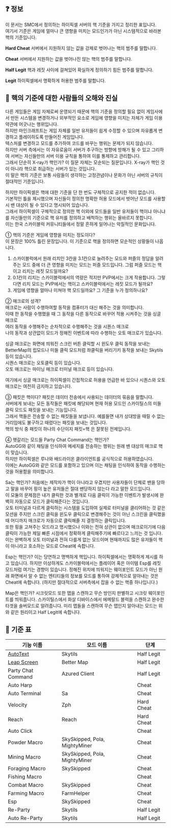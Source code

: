## ❓ 정보
이 문서는 SMC에서 정의하는 하이픽셀 서버의 핵 기준을 가지고 정리한 표입니다.  
여기서 기준은 게임에 얼마나 큰 영향을 미치는 모드인가가 아닌 시스템적으로 바라본 핵의 기준입니다.  

**Hard Cheat**
서버에서 지원하지 않는 값을 강제로 벗어나는 핵의 범주를 말합니다.  

**Cheat**
서버에서 지원하는 값을 벗어나진 않는 핵의 범주를 말합니다.  

**Half Legit**
핵과 레짓 사이에 걸쳐있어 확실하게 정의하기 힘든 범주를 말합니다.  

**Legit**
하이픽셀에서 명확하게 허용한 범주를 말합니다.

## 👀 핵의 기준에 대한 사람들의 오해와 진실
다른 게임들은 게임 자체로써 운영되기 때문에 핵의 기준을 정의할 필요 없이 게임사에서 만든 시스템을 변경하거나 외부적인 요소로 게임에 영향을 미치는 자체가 게임 이용 약관에 어긋나는 행위입니다.  
하지만 마인크래프트는 게임 자체를 일반 유저들이 쉽게 수정할 수 있으며 자유롭게 변경하고 플레이하도록 만들어진 게임입니다.  
텍스처를 변경하고 모드를 추가하여 코드를 바꾸는 행위는 문제가 되지 않습니다.  
하지만 서버 측에서는 이 자유로움이 서버가 추구하는 방향에 방해가 될 수 있고 그리하여 서버는 자신들만의 서버 이용 규칙을 통하여 이를 통제하고 관리합니다.  
그래서 단순히 X-ray가 핵인가? 이 질문 자체는 모순되는 질문입니다. X-ray가 핵인 것이 아니라 핵으로 취급하는 서버가 있는 것입니다.  
이 말은 핵의 기준은 보통 사람들이 생각하는 고정관념이나 문화가 아닌 서버의 규칙이 절대적인 기준입니다.  

하지만 하이픽셀은 핵에 대한 기준을 단 한 번도 구체적으로 공지한 적이 없습니다.  
기본적인 틀을 제시했으며 자신들이 정의한 명확한 허용 모드에서 벗어난 모드를 사용할 시 밴 대상이 될 수 있다고 명시되어 있습니다.  
그래서 하이픽셀이 구체적으로 정의한 핵 이외에 모드들을 일반 유저들이 핵이냐 아니냐를 자신들만의 기준으로 핵 유저를 정의하고 배척하는 행위는 올바르지 못합니다.  
이는 한국 스카이블럭 커뮤니티들에서 정말 흔하게 일어나는 악질적인 문화입니다.  

① 핵의 기준은 게임에 영향을 미치는 정도이다?  
이 문장은 100% 틀린 문장입니다. 이 기준으로 핵을 정의하면 모순적인 상황들이 나옵니다.  

1. 스카이블럭에서 원래 리치인 3칸을 3.1칸으로 늘려주는 모드와 퍼즐의 정답을 알려주는 모드 중에 더 큰 영향을 미치는 모드는 퍼즐 모드입니다. 그럼 퍼즐 모드는 핵이고 리치는 레짓 모드일까요?  
2. 0.1칸의 리치는 스카이블럭에서의 역량은 적지만 PVP에서는 크게 작용합니다. 그렇다면 리치 모드는 PVP에서는 핵이고 스카이블럭에서는 레짓 모드가 될까요?  
3. 게임에 영향을 얼마나 미쳐야 핵 모드일까요? 그 기준을 누가 정의하나요?  

② 매크로의 성격?  
매크로는 사람이 수행하여할 동작을 컴퓨터가 대신 해주는 것을 의미합니다.  
이때 한 동작을 수행했을 때 그 동작을 다른 동작으로 바꾸어 적용 시켜주는 것을 싱글 매크로  
여러 동작을 수행해주는 순차적으로 수행해주는 것을 시퀀스 매크로  
나의 동작과 상관없이 모드가 정해진 이벤트에 따라 수행하는 오토 매크로가 있습니다.  

싱글 매크로는 화면에 띄워진 스크린 버튼 클릭할 시 윈도우 클릭 동작을 보내는 BetterMap의 립모드나 미들 클릭 모드처럼 좌클릭을 버리기키 동작을 보내는 Skytils 등이 있습니다.  
시퀀스 매크로는 오토클릭 등이 있습니다.  
오토 매크로는 마이닝 매크로 터미널 매크로 등이 있습니다.  

여기에서 싱글 매크로는 하이픽셀이 간접적으로 허용을 언급한 바 있으나 시퀀스와 오토 매크로는 여전히 금지하고 있습니다.  

③ 패킷은 핵이다?
패킷은 데이터 전송에서 사용되는 데이터의 묶음을 말합니다.  
서버에게 보내는 모든 동작들은 패킷에 해당되며 현재 허용 모드인 스카이틸스의 미들 클릭 모드도 패킷을 보내는 기능입니다.  
그래서 핵들은 전송할 수 없는 패킷들을 보냅니다. 예를들면 내가 상대방을 때릴 수 없는 거리임에도 불구하고 때렸다는 패킷을 보내는 것입니다.  
핵의 방식 중 패킷이 하나의 수단이지 패킷=핵 은 잘못된 전제입니다.  

④ 햇갈리는 모드들
Party Chat Command는 핵인가?  
AutoGG와 같이 채팅을 인식하여 메세지를 전송하는 행위는 원래 밴 대상의 매크로 핵이 맞습니다.  
하지만 하이픽셀은 루나와 배드라이온 클라이언트를 공식적으로 허용하였습니다.  
이에는 AutoGG와 같은 모드를 포함하고 있으며 이는 채팅을 인식하여 동작을 수행하는 것을 허용함을 의미합니다.  

Sa는 핵인가?
처음에는 제작자가 핵이 아니라고 우겼지만 사용자들이 단체로 밴을 당하고 말을 바꾸어 핑이 높은 유저들은 절대 밴당하지 않는다 라고 말한 모드입니다.  
이 모듈의 문제점은 내가 클릭한 것과 별개로 다음 클릭이 가능한 이벤트가 발생시에 완벽히 자동으로 모드가 클릭해준다는 것입니다.  
오토 터미널과 다르게 클릭하는 시스템을 도입하여 실제로 터미널을 클리어하는 것 같은 모션을 주지만 스크린 클릭을 윈도우 클릭으로 변경해주는 것이 아닌 스크린을 클릭했을 때 어디까지 매크로가 자동으로 클릭해줄 지 결정하는 클릭입니다.  
또한 핑을 고쳐주는 모드라고 명시했으나 이와는 전혀 상관이 없으며 매크로이기에 다음클릭이 가능한 제일 빠른 시점에서 정확하게 클릭해주기에 빠르다고 느끼는 것 입니다.  
이는 완벽하게 오토 터미널과 전혀 다를게 없는 모드이며 현재까지도 많은 유저들이 핵이 아니라고 호소하는 모드로 Cheat에 속합니다.

Esp는 핵인가?
이는 당연하고 명백하게 핵입니다. 하이픽셀에서는 명확하게 제시를 하고 있습니다.
하지만 이상하게도 스카이블럭에서는 플레이어 혹은 아이템 Esp를 레짓 모드처럼 여기는 경향이 있습니다.
정해진 위치에 띄워지는 웨이포인트 모드가 아닌 원래 화면에서 알 수 없는 엔티티들의 정보를 모드를 통하여 강제적으로 알아내는 것은 Cheat에 속합니다.
(하지만 절대적으로 서버측에서 잡을 수 없는 핵중 하나입니다.)

Map은 핵인가?
시크릿모드 또한 맵을 스캔하고 무슨 방인지 판별하고 시크릿 웨이포인트를 띄워줍니다.
스카이틸스에서 화살 디바이스에서 에메랄드 블럭을 스캔하고 완수한 타겟을 솔버모드로 알려줍니다.
미리 맵들을 스캔하여 무슨 맵인지 알아내는 모드는 위와 같은 원리이고 Half Legit에 속합니다.

## 📖 기준 표
| 기능 이름                                                                                                     | 모드 이름            | 단계         |
|---------------------------------------------------------------------------------------------------------------|----------------------|--------------|
| [AutoText](https://github.com/SILENCE-SIMSOOL/SMC-Cheat-Standard/blob/main/data/AutoText/INFO.md)             | Skytils              | Half Legit   |
| [Leap Screen](https://github.com/SILENCE-SIMSOOL/SMC-Cheat-Standard/blob/main/data/Leap%20Screen/INFO.md)     | Better Map           | Half Legit   |
| Party Chat Command   | Azured Client        | Half Legit   |
| Auto Harp            |                      | Cheat        |
| Auto Terminal        | Sa                   | Cheat        |
| Velocity             | Zph                  | Hard Cheat   |
| Reach                | Reach                | Hard Cheat   |
| Auto Click           |                      | Cheat   |
| Powder Macro         | SkySkipped, Pola, MightyMiner        | Cheat   |
| Mining Macro         | SkySkipped, Pola, MightyMiner        | Cheat   |
| Foraging Macro       | SkySkipped        | Cheat  |
| Fishing Macro        |         | Cheat   |
| Combat Macro         | SkySkipped        | Cheat   |
| Farming Macro        | FarmHelper        | Cheat   |
| Esp                  | SkySkipped        | Cheat   |
| Re-Party             | Skytils           | Half Legit   |
| Auto Re-Party        | Skytils           | Half Legit   |



